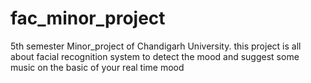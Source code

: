 # fac_minor_project
5th semester Minor_project of Chandigarh University. this project is all about facial recognition system to detect the mood and suggest some music on the basic of your real time mood  
